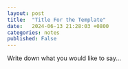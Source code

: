 ```yaml
---
layout: post
title:  "Title For the Template"
date:   2024-06-13 21:28:03 +0800
categories: notes
published: False
---
```


Write down what you would like to say...